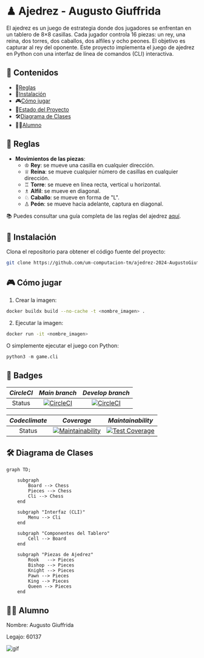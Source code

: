 # ♟ Ajedrez - Augusto Giuffrida

El ajedrez es un juego de estrategia donde dos jugadores se enfrentan en un tablero de 8×8 casillas. Cada jugador controla 16 piezas: un rey, una reina, dos torres, dos caballos, dos alfiles y ocho peones. El objetivo es capturar al rey del oponente. Este proyecto implementa el juego de ajedrez en Python con una interfaz de línea de comandos (CLI) interactiva.

## 📖 Contenidos
- 📜[Reglas](#-reglas)
- 🚀[Instalación](#-instalación)
- 🎮[Cómo jugar](#-cómo-jugar)
- 🏅[Estado del Proyecto](#-estado-del-proyecto)
- 🛠️[Diagrama de Clases](#-diagrama-de-clases)
- 👨‍🎓[Alumno](#-alumno)

## 📜 Reglas

- **Movimientos de las piezas**:
  - ♔ **Rey**: se mueve una casilla en cualquier dirección.
  - ♕ **Reina**: se mueve cualquier número de casillas en cualquier dirección.
  - ♖ **Torre**: se mueve en línea recta, vertical u horizontal.
  - ♗ **Alfil**: se mueve en diagonal.
  - ♘ **Caballo**: se mueve en forma de "L".
  - ♙ **Peón**: se mueve hacia adelante, captura en diagonal.

📚 Puedes consultar una guía completa de las reglas del ajedrez [aquí](https://es.wikipedia.org/wiki/Ajedrez).

## 🚀 Instalación

Clona el repositorio para obtener el código fuente del proyecto:

```bash
git clone https://github.com/um-computacion-tm/ajedrez-2024-AugustoGiuffrida.git
```

## 🎮 Cómo jugar

1. Crear la imagen:

```bash
docker buildx build --no-cache -t <nombre_imagen> .
```

2. Ejecutar la imagen:

```bash
docker run -it <nombre_imagen>
```

O simplemente ejecutar el juego con Python:

```python
python3 -m game.cli
```

## 🏅 Badges


| *_CircleCI_* | *_Main branch_* | *_Develop branch_* |
| :---:   | :---:   | :---: |
| Status | [![CircleCI](https://dl.circleci.com/status-badge/img/gh/um-computacion-tm/ajedrez-2024-AugustoGiuffrida/tree/main.svg?style=svg)](https://dl.circleci.com/status-badge/redirect/gh/um-computacion-tm/ajedrez-2024-AugustoGiuffrida/tree/main) | [![CircleCI](https://dl.circleci.com/status-badge/img/gh/um-computacion-tm/ajedrez-2024-AugustoGiuffrida/tree/main.svg?style=svg)](https://dl.circleci.com/status-badge/redirect/gh/um-computacion-tm/ajedrez-2024-AugustoGiuffrida/tree/develop) |

| _*Codeclimate*_ | *_Coverage_* | *_Maintainability_* |
| :---:   | :---:   | :---: |
| Status | [![Maintainability](https://api.codeclimate.com/v1/badges/7a72c784af7a29857334/maintainability)](https://codeclimate.com/github/um-computacion-tm/ajedrez-2024-AugustoGiuffrida/maintainability) | [![Test Coverage](https://api.codeclimate.com/v1/badges/7a72c784af7a29857334/test_coverage)](https://codeclimate.com/github/um-computacion-tm/ajedrez-2024-AugustoGiuffrida/test_coverage) |


## 🛠️ Diagrama de Clases

```mermaid
graph TD;

    subgraph
        Board --> Chess 
        Pieces --> Chess
        Cli --> Chess
    end

    subgraph "Interfaz (CLI)"
        Menu --> Cli
    end

    subgraph "Componentes del Tablero"
        Cell --> Board
    end

    subgraph "Piezas de Ajedrez"
        Rook   --> Pieces
        Bishop --> Pieces  
        Knight --> Pieces
        Pawn --> Pieces
        King --> Pieces
        Queen --> Pieces
    end
```


## 👨‍🎓 Alumno

Nombre: Augusto Giuffrida

Legajo: 60137


![gif](https://i.giphy.com/media/v1.Y2lkPTc5MGI3NjExa2J0MHU5ajZqdzcybjdmaGYxa3B4dXNrdWdzNGV2cDF2bGVvaXY4ciZlcD12MV9pbnRlcm5hbF9naWZfYnlfaWQmY3Q9Zw/aCg3RWzbmnTBRbapwi/giphy.gif)





